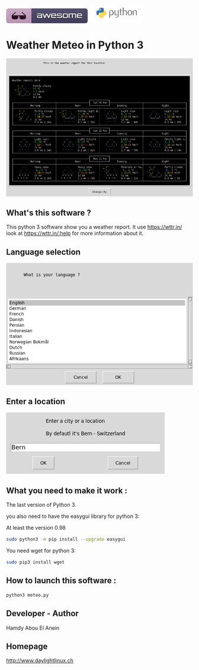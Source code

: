 ![Awesome](awesome.svg) ![Python](python.png)  

# Weather Meteo in Python 3


![Screenshot](screenshot3.png)


## What's this software ?  

This python 3 software show you a weather report. 
It use https://wttr.in/ look at https://wttr.in/:help for more information about it.

## Language selection

![Screenshot](screenshot2.png)

## Enter a location

![Screenshot](screenshot1.png)

## What you need to make it work :  

The last version of Python 3.

you also need to have the easygui library for python 3:

At least the version 0.98

```sh
sudo python3 -m pip install --upgrade easygui 
```
You need wget for python 3:


```sh
sudo pip3 install wget
```

## How to launch this software :  

```sh
python3 meteo.py
```  

## Developer - Author

Hamdy Abou El Anein

## Homepage

http://www.daylightlinux.ch 
